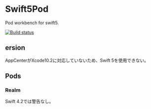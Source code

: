 # Swift5Pod
Pod workbench for swift5.

[![Build status](https://build.appcenter.ms/v0.1/apps/3bc349ac-c8bb-4fd9-84f1-65138e30b33d/branches/master/badge)](https://appcenter.ms)

## ersion

AppCenterがXcode10.2に対応していないため、Swift 5を使用できない。

## Pods

### Realm

Swift 4.2では警告なし。
